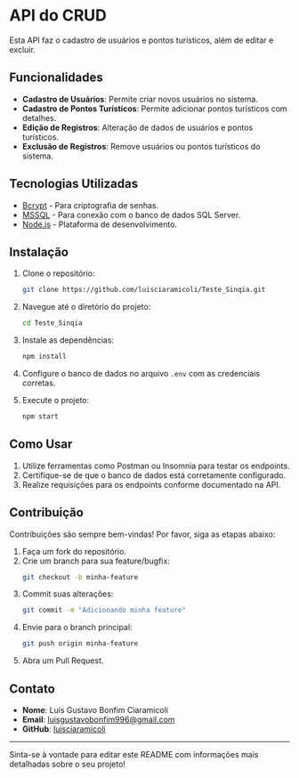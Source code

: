 # API do CRUD

Esta API faz o cadastro de usuários e pontos turísticos, além de editar e excluir.

## Funcionalidades

- **Cadastro de Usuários**: Permite criar novos usuários no sistema.
- **Cadastro de Pontos Turísticos**: Permite adicionar pontos turísticos com detalhes.
- **Edição de Registros**: Alteração de dados de usuários e pontos turísticos.
- **Exclusão de Registros**: Remove usuários ou pontos turísticos do sistema.

## Tecnologias Utilizadas

- [Bcrypt](https://www.npmjs.com/package/bcrypt) - Para criptografia de senhas.
- [MSSQL](https://www.npmjs.com/package/mssql) - Para conexão com o banco de dados SQL Server.
- [Node.js](https://nodejs.org) - Plataforma de desenvolvimento.

## Instalação

1. Clone o repositório:
   ```bash
   git clone https://github.com/luisciaramicoli/Teste_Sinqia.git
   ```
2. Navegue até o diretório do projeto:
   ```bash
   cd Teste_Sinqia
   ```
3. Instale as dependências:
   ```bash
   npm install
   ```
4. Configure o banco de dados no arquivo `.env` com as credenciais corretas.

5. Execute o projeto:
   ```bash
   npm start
   ```

## Como Usar

1. Utilize ferramentas como Postman ou Insomnia para testar os endpoints.
2. Certifique-se de que o banco de dados está corretamente configurado.
3. Realize requisições para os endpoints conforme documentado na API.

## Contribuição

Contribuições são sempre bem-vindas! Por favor, siga as etapas abaixo:

1. Faça um fork do repositório.
2. Crie um branch para sua feature/bugfix:
   ```bash
   git checkout -b minha-feature
   ```
3. Commit suas alterações:
   ```bash
   git commit -m "Adicionando minha feature"
   ```
4. Envie para o branch principal:
   ```bash
   git push origin minha-feature
   ```
5. Abra um Pull Request.

## Contato

- **Nome**: Luis Gustavo Bonfim Ciaramicoli
- **Email**: luisgustavobonfim996@gmail.com
- **GitHub**: [luisciaramicoli](https://github.com/luisciaramicoli)

---

Sinta-se à vontade para editar este README com informações mais detalhadas sobre o seu projeto!

